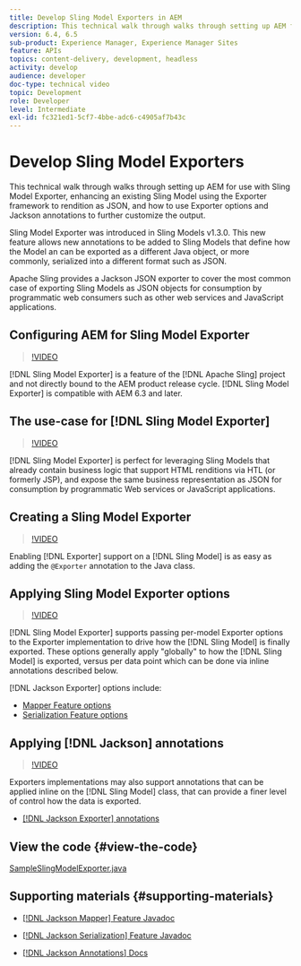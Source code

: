 ```yaml
---
title: Develop Sling Model Exporters in AEM
description: This technical walk through walks through setting up AEM for use with Sling Model Exporter, enhancing an existing Sling Model using the Exporter framework to rendition as JSON, and how to use Exporter options and Jackson annotations to further customize the output.
version: 6.4, 6.5
sub-product: Experience Manager, Experience Manager Sites
feature: APIs
topics: content-delivery, development, headless
activity: develop
audience: developer
doc-type: technical video
topic: Development
role: Developer
level: Intermediate
exl-id: fc321ed1-5cf7-4bbe-adc6-c4905af7b43c
---
```

# Develop Sling Model Exporters

This technical walk through walks through setting up AEM for use with Sling Model Exporter, enhancing an existing Sling Model using the Exporter framework to rendition as JSON, and how to use Exporter options and Jackson annotations to further customize the output.

Sling Model Exporter was introduced in Sling Models v1.3.0. This new feature allows new annotations to be added to Sling Models that define how the Model an can be exported as a different Java object, or more commonly, serialized into a different format such as JSON.

Apache Sling provides a Jackson JSON exporter to cover the most common case of exporting Sling Models as JSON objects for consumption by programmatic web consumers such as other web services and JavaScript applications.

## Configuring AEM for Sling Model Exporter

>[!VIDEO](https://video.tv.adobe.com/v/16862/?quality=12&learn=on)

[!DNL Sling Model Exporter] is a feature of the [!DNL Apache Sling] project and not directly bound to the AEM product release cycle. [!DNL Sling Model Exporter] is compatible with AEM 6.3 and later.

## The use-case for [!DNL Sling Model Exporter]

>[!VIDEO](https://video.tv.adobe.com/v/16863/?quality=12&learn=on)

[!DNL Sling Model Exporter] is perfect for leveraging Sling Models that already contain business logic that support HTML renditions via HTL (or formerly JSP), and expose the same business representation as JSON for consumption by programmatic Web services or JavaScript applications.

## Creating a Sling Model Exporter

>[!VIDEO](https://video.tv.adobe.com/v/16864/?quality=12&learn=on)

Enabling [!DNL Exporter] support on a [!DNL Sling Model] is as easy as adding the `@Exporter` annotation to the Java class.

## Applying Sling Model Exporter options

>[!VIDEO](https://video.tv.adobe.com/v/16865/?quality=12&learn=on)

[!DNL Sling Model Exporter] supports passing per-model Exporter options to the Exporter implementation to drive how the [!DNL Sling Model] is finally exported. These options generally apply "globally" to how the [!DNL Sling Model] is exported, versus per data point which can be done via inline annotations described below.

[!DNL Jackson Exporter] options include:

* [Mapper Feature options](https://static.javadoc.io/com.fasterxml.jackson.core/jackson-databind/2.8.5/com/fasterxml/jackson/databind/MapperFeature.html)
* [Serialization Feature options](https://static.javadoc.io/com.fasterxml.jackson.core/jackson-databind/2.8.5/com/fasterxml/jackson/databind/SerializationFeature.html)

## Applying [!DNL Jackson] annotations

>[!VIDEO](https://video.tv.adobe.com/v/16866/?quality=12&learn=on)

Exporters implementations may also support annotations that can be applied inline on the [!DNL Sling Model] class, that can provide a finer level of control how the data is exported.

* [[!DNL Jackson Exporter] annotations](https://github.com/FasterXML/jackson-annotations/wiki/Jackson-Annotations)

## View the code {#view-the-code}

[SampleSlingModelExporter.java](https://github.com/Adobe-Consulting-Services/acs-aem-samples/blob/master/core/src/main/java/com/adobe/acs/samples/models/SampleSlingModelExporter.java) 

## Supporting materials {#supporting-materials}

* [[!DNL Jackson Mapper] Feature Javadoc](https://static.javadoc.io/com.fasterxml.jackson.core/jackson-databind/2.8.5/com/fasterxml/jackson/databind/MapperFeature.html)
* [[!DNL Jackson Serialization] Feature Javadoc](https://static.javadoc.io/com.fasterxml.jackson.core/jackson-databind/2.8.5/com/fasterxml/jackson/databind/SerializationFeature.html)  

* [[!DNL Jackson Annotations] Docs](https://github.com/FasterXML/jackson-annotations/wiki/Jackson-Annotations)
